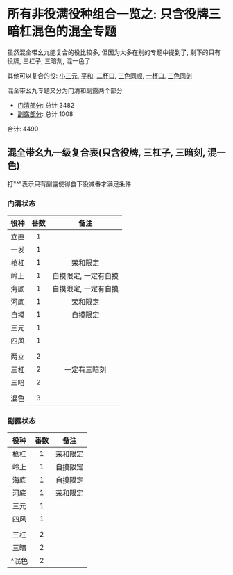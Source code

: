 # 所有非役满役种组合一览之: 只含役牌三暗杠混色的混全专题

虽然混全带幺九能复合的役比较多, 但因为大多在别的专题中提到了, 剩下的只有役牌, 三杠子, 三暗刻, 混一色了

其他可以复合的役: [小三元](../小三元专题), [平和](../无断幺的平和专题), [二杯口](../只含役牌双混的一杯口专题),
[三色同顺](../无断幺平和纯全的三色同顺专题), [一杯口](../只含役牌双混的一杯口专题), [三色同刻](../无混老断幺纯全的三色同刻专题)

混全带幺九专题又分为门清和副露两个部分

- [门清部分](门清.md): 总计 3482
- [副露部分](副露.md): 总计 1008

合计: 4490

## 混全带幺九一级复合表(只含役牌, 三杠子, 三暗刻, 混一色)

打"^"表示只有副露使得食下役减番才满足条件

### 门清状态

| 役种 | 番数 |     备注      |
|:--:|:--:|:-----------:|
| 立直 | 1  |
| 一发 | 1  |
| 枪杠 | 1  |    荣和限定     |
| 岭上 | 1  | 自摸限定, 一定有自摸 |
| 海底 | 1  | 自摸限定, 一定有自摸 |
| 河底 | 1  |    荣和限定     |
| 自摸 | 1  |    自摸限定     |
| 三元 | 1  |
| 四风 | 1  |
|    |    |
| 两立 | 2  |
| 三杠 | 2  |   一定有三暗刻    |
| 三暗 | 2  |
|    |    |
| 混色 | 3  |

### 副露状态

| 役种  | 番数 |  备注  |
|:---:|:--:|:----:|
| 枪杠  | 1  | 荣和限定 |
| 岭上  | 1  | 自摸限定 |
| 海底  | 1  | 自摸限定 |
| 河底  | 1  | 荣和限定 |
| 三元  | 1  |
| 四风  | 1  |
|     |    |
| 三杠  | 2  |
| 三暗  | 2  |
| ^混色 | 2  |
